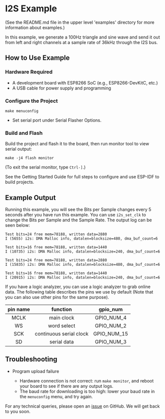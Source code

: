 # I2S Example

(See the README.md file in the upper level 'examples' directory for more information about examples.)

In this example, we generate a 100Hz triangle and sine wave and send it out from left and right channels at a sample rate of 36kHz through the I2S bus.

## How to Use Example

### Hardware Required

* A development board with ESP8266 SoC (e.g., ESP8266-DevKitC, etc.)
* A USB cable for power supply and programming

### Configure the Project

```
make menuconfig
```

* Set serial port under Serial Flasher Options.

### Build and Flash

Build the project and flash it to the board, then run monitor tool to view serial output:

```
make -j4 flash monitor
```

(To exit the serial monitor, type ``Ctrl-]``.)

See the Getting Started Guide for full steps to configure and use ESP-IDF to build projects.

## Example Output

Running this example, you will see the Bits per Sample changes every 5 seconds after you have run this example. You can use `i2s_set_clk` to change the Bits per Sample and the Sample Rate. The output log can be seen below:

```
Test bits=24 free mem=78188, written data=2880
I (5655) i2s: DMA Malloc info, datalen=blocksize=480, dma_buf_count=6

Test bits=16 free mem=78188, written data=1440
I (10735) i2s: DMA Malloc info, datalen=blocksize=240, dma_buf_count=6

Test bits=24 free mem=78188, written data=2880
I (15835) i2s: DMA Malloc info, datalen=blocksize=480, dma_buf_count=6

Test bits=16 free mem=78188, written data=1440
I (20915) i2s: DMA Malloc info, datalen=blocksize=240, dma_buf_count=6
```

If you have a logic analyzer, you can use a logic analyzer to grab online data. The following table describes the pins we use by default (Note that you can also use other pins for the same purpose).

| pin name| function | gpio_num |
|:---:|:---:|:---:|
| MCLK|main clock | GPIO_NUM_4 |
| WS  |word select| GPIO_NUM_2 |
| SCK |continuous serial clock| GPIO_NUM_15 |
| SD  |serial data| GPIO_NUM_3 |

## Troubleshooting

* Program upload failure

    * Hardware connection is not correct: run `make monitor`, and reboot your board to see if there are any output logs.
    * The baud rate for downloading is too high: lower your baud rate in the `menuconfig` menu, and try again.

For any technical queries, please open an [issue](https://github.com/espressif/ESP8266_RTOS_SDK/issues) on GitHub. We will get back to you soon.